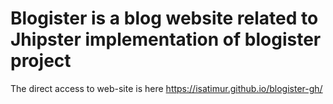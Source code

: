 Blogister is a blog website related to Jhipster implementation of blogister project
=====================================================================================
The direct access to web-site is here https://isatimur.github.io/blogister-gh/
